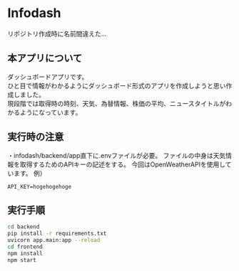 # Infodash

リポジトリ作成時に名前間違えた...

## 本アプリについて
ダッシュボードアプリです。  
ひと目で情報がわかるようにダッシュボード形式のアプリを作成しようと思い作成しました。  
現段階では取得時の時刻、天気、為替情報、株価の平均、ニュースタイトルがわかるようになっています。  

## 実行時の注意
・infodash/backend/app直下に.envファイルが必要。
  ファイルの中身は天気情報を取得するためのAPIキーの記述をする。
  今回はOpenWeatherAPIを使用しています。
  例）
```.env:.env
API_KEY=hogehogehoge
```
## 実行手順
```bash
cd backend
pip install -r requirements.txt
uvicorn app.main:app --reload
cd frontend
npm install
npm start
```

